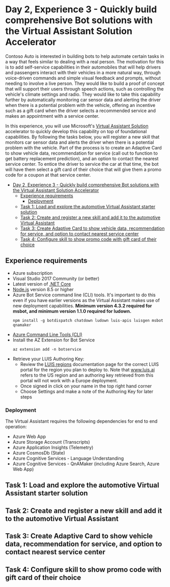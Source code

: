 # Day 2, Experience 3 - Quickly build comprehensive Bot solutions with the Virtual Assistant Solution Accelerator

Contoso Auto is interested in building bots to help automate certain tasks in a way that feels similar to dealing with a real person. The motivation for this is to add self-service capabilities in their automobiles that will help drivers and passengers interact with their vehicles in a more natural way, through voice-driven commands and simple visual feedback and prompts, without needing to involve a live person. They would like to build a proof of concept that will support their users through speech actions, such as controlling the vehicle's climate settings and radio. They would like to take this capability further by automatically monitoring car sensor data and alerting the driver when there is a potential problem with the vehicle, offering an incentive such as a gift card when the driver selects a recommended service and makes an appointment with a service center.

In this experience, you will use Microsoft's [Virtual Assistant Solution](https://docs.microsoft.com/azure/bot-service/bot-builder-virtual-assistant-introduction?view=azure-bot-service-4.0) accelerator to quickly develop this capability on top of foundational capabilities. By following the tasks below, you will register a new skill that monitors car sensor data and alerts the driver when there is a potential problem with the vehicle. Part of the process is to create an Adaptive Card to show vehicle data, recommendation for service (call out to function to get battery replacement prediction), and an option to contact the nearest service center. To entice the driver to service the car at that time, the bot will have them select a gift card of their choice that will give them a promo code for a coupon at that service center.

- [Day 2, Experience 3 - Quickly build comprehensive Bot solutions with the Virtual Assistant Solution Accelerator](#day-2-experience-3---quickly-build-comprehensive-bot-solutions-with-the-virtual-assistant-solution-accelerator)
  - [Experience requirements](#experience-requirements)
    - [Deployment](#deployment)
  - [Task 1: Load and explore the automotive Virtual Assistant starter solution](#task-1-load-and-explore-the-automotive-virtual-assistant-starter-solution)
  - [Task 2: Create and register a new skill and add it to the automotive Virtual Assistant](#task-2-create-and-register-a-new-skill-and-add-it-to-the-automotive-virtual-assistant)
  - [Task 3: Create Adaptive Card to show vehicle data, recommendation for service, and option to contact nearest service center](#task-3-create-adaptive-card-to-show-vehicle-data-recommendation-for-service-and-option-to-contact-nearest-service-center)
  - [Task 4: Configure skill to show promo code with gift card of their choice](#task-4-configure-skill-to-show-promo-code-with-gift-card-of-their-choice)

## Experience requirements

- Azure subscription
- Visual Studio 2017 Community (or better)
- Latest version of [.NET Core](https://www.microsoft.com/net/download)
- [Node.js](https://nodejs.org/) version 8.5 or higher
- Azure Bot Service command line (CLI) tools. It's important to do this even if you have earlier versions as the Virtual Assistant makes use of new deployment capabilities. **Minimum version 4.3.2 required for msbot, and minimum version 1.1.0 required for ludown.**
  ```shell
  npm install -g botdispatch chatdown ludown luis-apis luisgen msbot qnamaker
  ```
- [Azure Command Line Tools (CLI)](https://docs.microsoft.com/en-us/cli/azure/install-azure-cli-windows?view=azure-cli-latest)
- Install the AZ Extension for Bot Service
  ```shell
  az extension add -n botservice
  ```
- Retrieve your LUIS Authoring Key:
  - Review the [LUIS regions](https://docs.microsoft.com/en-us/azure/cognitive-services/luis/luis-reference-regions) documentation page for the correct LUIS portal for the region you plan to deploy to. Note that www.luis.ai refers to the US region and an authoring key retrieved from this portal will not work with a Europe deployment.
  - Once signed in click on your name in the top right hand corner
  - Choose Settings and make a note of the Authoring Key for later steps

### Deployment

The Virtual Assistant requires the following dependencies for end to end operation:

- Azure Web App
- Azure Storage Account (Transcripts)
- Azure Application Insights (Telemetry)
- Azure CosmosDb (State)
- Azure Cognitive Services - Language Understanding
- Azure Cognitive Services - QnAMaker (including Azure Search, Azure Web App)

## Task 1: Load and explore the automotive Virtual Assistant starter solution

## Task 2: Create and register a new skill and add it to the automotive Virtual Assistant

## Task 3: Create Adaptive Card to show vehicle data, recommendation for service, and option to contact nearest service center

## Task 4: Configure skill to show promo code with gift card of their choice
